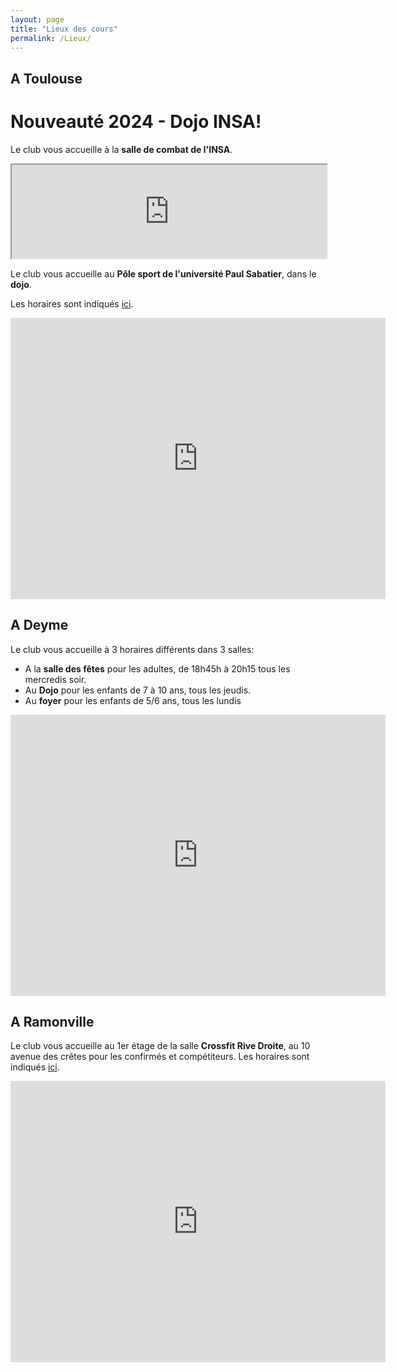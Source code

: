 ```yaml
---
layout: page
title: "Lieux des cours"
permalink: /Lieux/
---
```



## A Toulouse

# Nouveauté 2024 - Dojo INSA!

Le club vous accueille à la **salle de combat de l'INSA**.

<p align="center">
<iframe src="https://maps.app.goo.gl/gLTtWUM8LAVnujEX9" width="100%"></iframe>
</p>

Le club vous accueille au **Pôle sport de l'université Paul Sabatier**, dans le **dojo**.

Les horaires sont indiqués <a href="/horaires/">ici</a>.

<p align="center">
<iframe src="https://www.google.com/maps/embed?pb=!1m14!1m8!1m3!1d11564.562325191353!2d1.4723477!3d43.5619537!3m2!1i1024!2i768!4f13.1!3m3!1m2!1s0x12aebc3aa17fb909%3A0x33e903788090b160!2sP%C3%B4le%20Sport%20-%20Universit%C3%A9%20Paul%20Sabatier!5e0!3m2!1sfr!2sfr!4v1693662583987!5m2!1sfr!2sfr" width="600" height="450" style="border:0;" allowfullscreen="" loading="lazy" referrerpolicy="no-referrer-when-downgrade" width="100%"></iframe>
</p>

## A Deyme

Le club vous accueille à 3 horaires différents dans 3 salles:

* A la **salle des fêtes** pour les adultes, de 18h45h à 20h15 tous les mercredis soir.
* Au **Dojo** pour les enfants de 7 à 10 ans, tous les jeudis.
* Au **foyer** pour les enfants de 5/6 ans, tous les lundis

<p align="center">
<iframe src="https://www.google.com/maps/embed?pb=!1m14!1m12!1m3!1d2090.082860005827!2d1.525428749202046!3d43.48160236208217!2m3!1f0!2f0!3f0!3m2!1i1024!2i768!4f13.1!5e0!3m2!1sfr!2sfr!4v1693662821357!5m2!1sfr!2sfr" width="600" height="450" style="border:0;" allowfullscreen="" loading="lazy" referrerpolicy="no-referrer-when-downgrade" width="100%"></iframe>
</p>

## A Ramonville

Le club vous accueille au 1er étage de la salle **Crossfit Rive Droite**, au 10 avenue des crêtes pour les confirmés et compétiteurs. Les horaires sont indiqués <a href="/horaires/">ici</a>.


<p align="center">
<iframe src="https://www.google.com/maps/embed?pb=!1m18!1m12!1m3!1d2892.3404655669688!2d1.4770013775568436!3d43.53694437110787!2m3!1f0!2f0!3f0!3m2!1i1024!2i768!4f13.1!3m3!1m2!1s0x12aebb6116117a85%3A0xbde16c71d7f527d3!2sCrossFit%20Rive%20Droite!5e0!3m2!1sfr!2sfr!4v1693662851315!5m2!1sfr!2sfr" width="600" height="450" style="border:0;" allowfullscreen="" loading="lazy" referrerpolicy="no-referrer-when-downgrade" width="100%"></iframe>
</p>

<!---<img style="margin:0 auto; width : 100%;" src="/assets/images/Planning_2022.png">--->


<!---![image](https://github.com/Albator2000/albator2000.github.io/assets/96571918/e87668f3-4db3-4c69-ad1d-54a06f7cf9ca)--->
